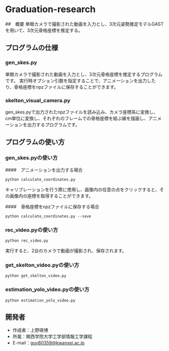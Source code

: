 # Graduation-research

##　概要
単眼カメラで撮影された動画を入力とし、3次元姿勢推定モデルGASTを用いて、3次元骨格座標を推定する。

## プログラムの仕様

### gen_skes.py
単眼カメラで撮影された動画を入力とし、3次元骨格座標を推定するプログラムです。
実行時オプション引数を指定することで、アニメーションを出力したり、骨格座標をnpzファイルに保存することができます。

### skelton_visual_camera.py
gen_skes.pyで出力されたnpzファイルを読み込み、カメラ座標系に変換し、cm単位に変換し、それぞれのフレームでの骨格座標を結ぶ線を描画し、アニメーションを出力するプログラムです。


## プログラムの使い方

### gen_skes.pyの使い方

####　アニメーションを出力する場合
```
python calculate_coordinates.py
```
キャリブレーションを行う際に使用し、画像内の任意の点をクリックすると、その画像内の座標を取得することができます。

####　骨格座標をnpzファイルに保存する場合
```
python calculate_coordinates.py --save
```

### rec_video.pyの使い方
```
python rec_video.py
```
実行すると、2台のカメラで動画が撮影され、保存されます。


### get_skelton_video.pyの使い方
```
python get_skelton_video.py
```


### estimation_yolo_video.pyの使い方
```
python estimation_yolo_video.py
```

## 開発者

* 作成者：上野瑛博
* 所属：関西学院大学工学部情報工学課程
* E-mail：guv80359@kwansei.ac.jp
